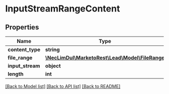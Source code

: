 # InputStreamRangeContent

## Properties

Name | Type | Description | Notes
------------ | ------------- | ------------- | -------------
**content_type** | **string** |  | [optional]
**file_range** | [**\NecLimDul\MarketoRest\Lead\Model\FileRange**](FileRange.md) |  | [optional]
**input_stream** | **object** |  | [optional]
**length** | **int** |  | [optional]

[[Back to Model list]](../../README.md#models) [[Back to API list]](../../README.md#endpoints) [[Back to README]](../../README.md)
